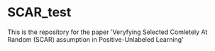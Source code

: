# SCAR_test
This is the repository for the paper 'Veryfying Selected Comletely At Random (SCAR) assumption in Positive-Unlabeled Learning'
